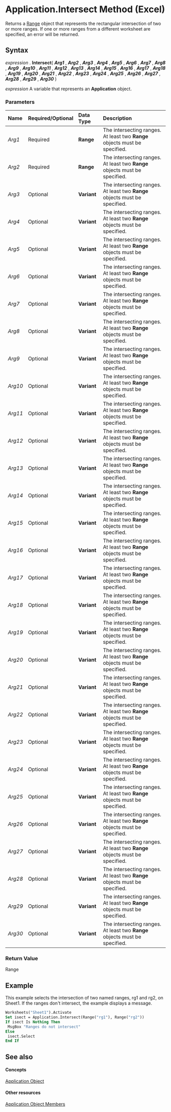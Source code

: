
# Application.Intersect Method (Excel)

Returns a [Range](b8207778-0dcc-4570-1234-f130532cc8cd.md) object that represents the rectangular intersection of two or more ranges. If one or more ranges from a different worksheet are specified, an error will be returned.


## Syntax

 _expression_ . **Intersect**( **_Arg1_** , **_Arg2_** , **_Arg3_** , **_Arg4_** , **_Arg5_** , **_Arg6_** , **_Arg7_** , **_Arg8_** , **_Arg9_** , **_Arg10_** , **_Arg11_** , **_Arg12_** , **_Arg13_** , **_Arg14_** , **_Arg15_** , **_Arg16_** , **_Arg17_** , **_Arg18_** , **_Arg19_** , **_Arg20_** , **_Arg21_** , **_Arg22_** , **_Arg23_** , **_Arg24_** , **_Arg25_** , **_Arg26_** , **_Arg27_** , **_Arg28_** , **_Arg29_** , **_Arg30_** )

 _expression_ A variable that represents an **Application** object.


### Parameters



|**Name**|**Required/Optional**|**Data Type**|**Description**|
|:-----|:-----|:-----|:-----|
| _Arg1_|Required| **Range**|The intersecting ranges. At least two  **Range** objects must be specified.|
| _Arg2_|Required| **Range**|The intersecting ranges. At least two  **Range** objects must be specified.|
| _Arg3_|Optional| **Variant**|The intersecting ranges. At least two  **Range** objects must be specified.|
| _Arg4_|Optional| **Variant**|The intersecting ranges. At least two  **Range** objects must be specified.|
| _Arg5_|Optional| **Variant**|The intersecting ranges. At least two  **Range** objects must be specified.|
| _Arg6_|Optional| **Variant**|The intersecting ranges. At least two  **Range** objects must be specified.|
| _Arg7_|Optional| **Variant**|The intersecting ranges. At least two  **Range** objects must be specified.|
| _Arg8_|Optional| **Variant**|The intersecting ranges. At least two  **Range** objects must be specified.|
| _Arg9_|Optional| **Variant**|The intersecting ranges. At least two  **Range** objects must be specified.|
| _Arg10_|Optional| **Variant**|The intersecting ranges. At least two  **Range** objects must be specified.|
| _Arg11_|Optional| **Variant**|The intersecting ranges. At least two  **Range** objects must be specified.|
| _Arg12_|Optional| **Variant**|The intersecting ranges. At least two  **Range** objects must be specified.|
| _Arg13_|Optional| **Variant**|The intersecting ranges. At least two  **Range** objects must be specified.|
| _Arg14_|Optional| **Variant**|The intersecting ranges. At least two  **Range** objects must be specified.|
| _Arg15_|Optional| **Variant**|The intersecting ranges. At least two  **Range** objects must be specified.|
| _Arg16_|Optional| **Variant**|The intersecting ranges. At least two  **Range** objects must be specified.|
| _Arg17_|Optional| **Variant**|The intersecting ranges. At least two  **Range** objects must be specified.|
| _Arg18_|Optional| **Variant**|The intersecting ranges. At least two  **Range** objects must be specified.|
| _Arg19_|Optional| **Variant**|The intersecting ranges. At least two  **Range** objects must be specified.|
| _Arg20_|Optional| **Variant**|The intersecting ranges. At least two  **Range** objects must be specified.|
| _Arg21_|Optional| **Variant**|The intersecting ranges. At least two  **Range** objects must be specified.|
| _Arg22_|Optional| **Variant**|The intersecting ranges. At least two  **Range** objects must be specified.|
| _Arg23_|Optional| **Variant**|The intersecting ranges. At least two  **Range** objects must be specified.|
| _Arg24_|Optional| **Variant**|The intersecting ranges. At least two  **Range** objects must be specified.|
| _Arg25_|Optional| **Variant**|The intersecting ranges. At least two  **Range** objects must be specified.|
| _Arg26_|Optional| **Variant**|The intersecting ranges. At least two  **Range** objects must be specified.|
| _Arg27_|Optional| **Variant**|The intersecting ranges. At least two  **Range** objects must be specified.|
| _Arg28_|Optional| **Variant**|The intersecting ranges. At least two  **Range** objects must be specified.|
| _Arg29_|Optional| **Variant**|The intersecting ranges. At least two  **Range** objects must be specified.|
| _Arg30_|Optional| **Variant**|The intersecting ranges. At least two  **Range** objects must be specified.|

### Return Value

Range


## Example

This example selects the intersection of two named ranges, rg1 and rg2, on Sheet1. If the ranges don't intersect, the example displays a message.


```vb
Worksheets("Sheet1").Activate 
Set isect = Application.Intersect(Range("rg1"), Range("rg2")) 
If isect Is Nothing Then 
 MsgBox "Ranges do not intersect" 
Else 
 isect.Select 
End If
```


## See also


#### Concepts


[Application Object](19b73597-5cf9-4f56-8227-b5211f657f6f.md)
#### Other resources


[Application Object Members](4cb9ca42-8d07-cc9c-2d80-4eb9a5921e1e.md)

